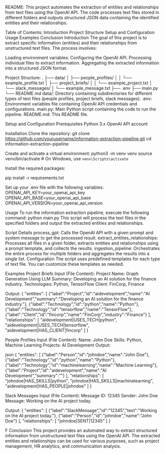 README:
This project automates the extraction of entities and relationships from text files using the OpenAI API. The code processes text files stored in different folders and outputs structured JSON data containing the identified entities and their relationships.

Table of Contents:
Introduction
Project Structure
Setup and Configuration
Usage
Examples
Conclusion
Introduction
The goal of this project is to extract specific information (entities) and their relationships from unstructured text files. The process involves:

Loading environment variables:
Configuring the OpenAI API.
Processing individual files to extract information.
Aggregating the extracted information into a structured JSON format.

Project Structure:
.
├── data/
│   ├── people_profiles/
│   │   └── example_profile.txt
│   ├── project_briefs/
│   │   └── example_project.txt
│   └── slack_messages/
│       └── example_message.txt
├── .env
├── main.py
└── README.md
data/: Directory containing subdirectories for different types of text files (people profiles, project briefs, slack messages).
.env: Environment variables file containing OpenAI API credentials and configurations.
main.py: Main Python script containing the code to run the pipeline.
README.md: This README file.


Setup and Configuration
Prerequisites
Python 3.x
OpenAI API account

Installation
Clone the repository:
git clone https://github.com/yourusername/information-extraction-pipeline.git
cd information-extraction-pipeline

Create and activate a virtual environment:
python3 -m venv venv
source venv/bin/activate   # On Windows, use `venv\Scripts\activate`

Install the required packages:

pip install -r requirements.txt

Set up your .env file with the following variables:
OPENAI_API_KEY=your_openai_api_key
OPENAI_API_BASE=your_openai_api_base
OPENAI_API_VERSION=your_openai_api_version

Usage
To run the information extraction pipeline, execute the following command:
python main.py
This script will process the text files in the specified folders and output the extracted entities and relationships.

Script Details
process_gpt: Calls the OpenAI API with a given prompt and system message to get the processed result.
extract_entities_relationships: Processes all files in a given folder, extracts entities and relationships using a prompt template, and collects the results.
ingestion_pipeline: Orchestrates the entire process for multiple folders and aggregates the results into a single list.
Configuration
The script uses predefined templates for each type of text file. You can customize these templates as needed.

Examples
Project Briefs
Input (File Content):
Project Name: Graph Generation Using LLM
Summary: Developing an AI solution for the finance industry.
Technologies: Python, TensorFlow
Client: FinCorp, Finance

Output:
{
  "entities": [
    {"label":"Project","id":"aidevelopment","name":"AI Development","summary":"Developing an AI solution for the finance industry."},
    {"label":"Technology","id":"python","name":"Python"},
    {"label":"Technology","id":"tensorflow","name":"TensorFlow"},
    {"label":"Client","id":"fincorp","name":"FinCorp","industry":"Finance"}
  ],
  "relationships": [
    "aidevelopment|USES_TECH|python",
    "aidevelopment|USES_TECH|tensorflow",
    "aidevelopment|HAS_CLIENT|fincorp"
  ]
}


People Profiles
Input (File Content):
Name: John Doe
Skills: Python, Machine Learning
Projects: AI Development
Output:

json
{
  "entities": [
    {"label":"Person","id":"johndoe","name":"John Doe"},
    {"label":"Technology","id":"python","name":"Python"},
    {"label":"Technology","id":"machinelearning","name":"Machine Learning"},
    {"label":"Project","id":"aidevelopment","name":"AI Development","summary":""}
  ],
  "relationships": [
    "johndoe|HAS_SKILLS|python",
    "johndoe|HAS_SKILLS|machinelearning",
    "aidevelopment|HAS_PEOPLE|johndoe"
  ]
}


Slack Messages
Input (File Content):
Message ID: 12345
Sender: John Doe
Message: Working on the AI project today.

Output:
{
  "entities": [
    {"label":"SlackMessage","id":"12345","text":"Working on the AI project today."},
    {"label":"Person","id":"johndoe","name":"John Doe"}
  ],
  "relationships": [
    "johndoe|SENT|12345"
  ]
}

F
Conclusion
This project provides an automated way to extract structured information from unstructured text files using the OpenAI API. The extracted entities and relationships can be used for various purposes, such as project management, HR analytics, and communication analysis.